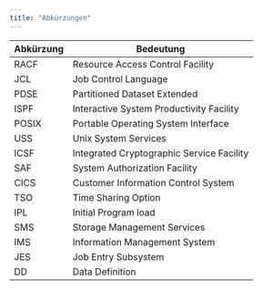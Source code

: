```yaml
---
title: "Abkürzungen"
---
```

| Abkürzung | Bedeutung                                 |
| --------- | ----------------------------------------- |
| RACF      | Resource Access Control Facility          |
| JCL       | Job Control Language                      |
| PDSE      | Partitioned Dataset Extended              |
| ISPF      | Interactive System Productivity Facility  |
| POSIX     | Portable Operating System Interface       |
| USS       | Unix System Services                      |
| ICSF      | Integrated Cryptographic Service Facility |
| SAF       | System Authorization Facility             |
| CICS      | Customer Information Control System       |
| TSO       | Time Sharing Option                       |
| IPL       | Initial Program load                      |
| SMS       | Storage Management Services               |
| IMS       | Information Management System             |
| JES       | Job Entry Subsystem                       |
| DD        | Data Definition                           |